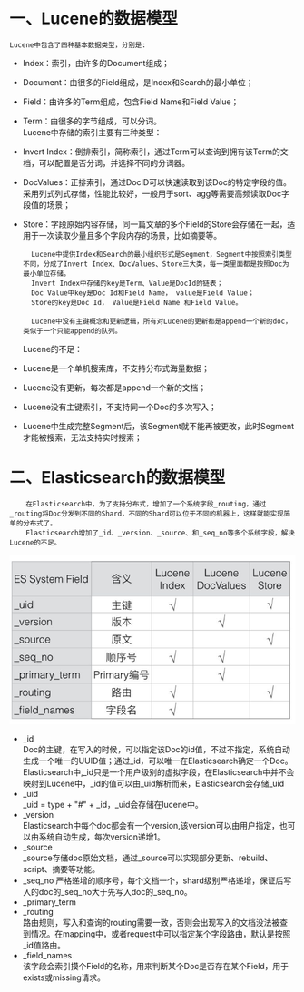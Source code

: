 # 一、Lucene的数据模型
    Lucene中包含了四种基本数据类型，分别是:
  - Index：索引，由许多的Document组成；
  - Document：由很多的Field组成，是Index和Search的最小单位；
  - Field：由许多的Term组成，包含Field Name和Field Value；
  - Term：由很多的字节组成，可以分词。  
    Lucene中存储的索引主要有三种类型：
  - Invert Index：倒排索引，简称索引，通过Term可以查询到拥有该Term的文档，可以配置是否分词，并选择不同的分词器。
  - DocValues：正排索引，通过DocID可以快速读取到该Doc的特定字段的值。采用列式列式存储，性能比较好，一般用于sort、agg等需要高频读取Doc字段值的场景；
  - Store：字段原始内容存储，同一篇文章的多个Field的Store会存储在一起，适用于一次读取少量且多个字段内存的场景，比如摘要等。
  
          Lucene中提供Index和Search的最小组织形式是Segment，Segment中按照索引类型不同，分成了Invert Index、DocValues、Store三大类，每一类里面都是按照Doc为最小单位存储。
          Invert Index中存储的key是Term、Value是DocId的链表；
          Doc Value中key是Doc Id和Field Name， value是Field Value；
          Store的key是Doc Id， Value是Field Name 和Field Value。

          Lucene中没有主键概念和更新逻辑，所有对Lucene的更新都是append一个新的doc，类似于一个只能append的队列。
    
    Lucene的不足：
  - Lucene是一个单机搜索库，不支持分布式海量数据；
  - Lucene没有更新，每次都是append一个新的文档；
  - Lucene没有主键索引，不支持同一个Doc的多次写入；
  - Lucene中生成完整Segment后，该Segment就不能再被更改，此时Segment才能被搜索，无法支持实时搜索；

# 二、Elasticsearch的数据模型
        在Elasticsearch中，为了支持分布式，增加了一个系统字段_routing，通过_routing将Doc分发到不同的Shard，不同的Shard可以位于不同的机器上，这样就能实现简单的分布式了。
        Elasticsearch增加了_id、_version、_source、和_seq_no等多个系统字段，解决Lucene的不足。
![blockchain](/resource/images/elasticsearch自定义字段.jpg "Elasticsearch自定义字段")  
  - _id  
        Doc的主键，在写入的时候，可以指定该Doc的id值，不过不指定，系统自动生成一个唯一的UUID值；通过_id，可以唯一在Elasticsearch确定一个Doc。
        Elasticsearch中,_id只是一个用户级别的虚拟字段，在Elasticsearch中并不会映射到Lucene中，_id的值可以由_uid解析而来，Elasticsearch会存储_uid
  - _uid  
        _uid = type + "#" + _id，_uid会存储在lucene中。
  - _version  
        Elasticsearch中每个doc都会有一个version,该version可以由用户指定，也可以由系统自动生成，每次version递增1。
  - _source  
        _source存储doc原始文档，通过_source可以实现部分更新、rebuild、script、摘要等功能。
  - _seq_no
        严格递增的顺序号，每个文档一个，shard级别严格递增，保证后写入的doc的_seq_no大于先写入doc的_seq_no。
  - _primary_term  
  - _routing  
        路由规则，写入和查询的routing需要一致，否则会出现写入的文档没法被查到情况。在mapping中，或者request中可以指定某个字段路由，默认是按照_id值路由。
  - _field_names  
          该字段会索引摸个Field的名称，用来判断某个Doc是否存在某个Field，用于exists或missing请求。